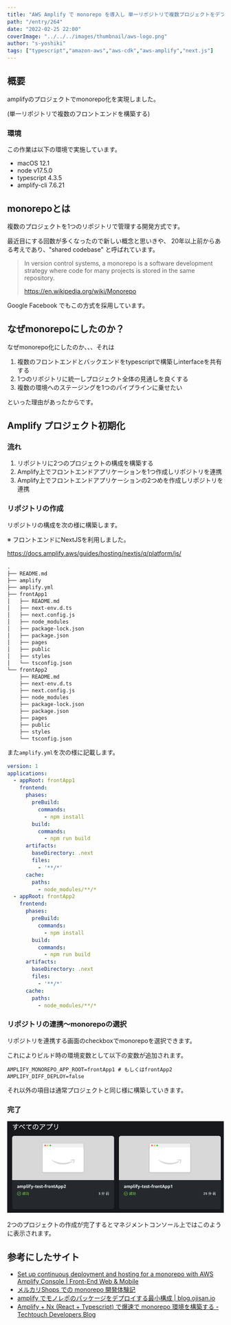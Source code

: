```yaml
---
title: "AWS Amplify で monorepo を導入し 単一リポジトリで複数プロジェクトをデプロイ"
path: "/entry/264"
date: "2022-02-25 22:00"
coverImage: "../../../images/thumbnail/aws-logo.png"
author: "s-yoshiki"
tags: ["typescript","amazon-aws","aws-cdk","aws-amplify","next.js"]
---
```


## 概要

amplifyのプロジェクトでmonorepo化を実現しました。

(単一リポジトリで複数のフロントエンドを構築する)

### 環境

この作業は以下の環境で実施しています。

- macOS 12.1
- node v17.5.0
- typescript 4.3.5
- amplify-cli 7.6.21

## monorepoとは

複数のプロジェクトを1つのリポジトリで管理する開発方式です。

最近目にする回数が多くなったので新しい概念と思いきや、
20年以上前からある考えであり、"shared codebase" と呼ばれています。

> In version control systems, a monorepo is a software development strategy where code for many projects is stored in the same repository. 
>
> https://en.wikipedia.org/wiki/Monorepo

Google Facebook でもこの方式を採用しています。 

## なぜmonorepoにしたのか？

なぜmonorepo化にしたのか、、、それは

1. 複数のフロントエンドとバックエンドをtypescriptで構築しinterfaceを共有する
2. 1つのリポジトリに統一しプロジェクト全体の見通しを良くする
3. 複数の環境へのステージングを1つのパイプラインに乗せたい

といった理由があったからです。


## Amplify プロジェクト初期化

### 流れ

1. リポジトリに2つのプロジェクトの構成を構築する
2. Amplify上でフロントエンドアプリケーションを1つ作成しリポジトリを連携
2. Amplify上でフロントエンドアプリケーションの2つめを作成しリポジトリを連携

### リポジトリの作成

リポジトリの構成を次の様に構築します。

※
フロントエンドにNextJSを利用しました。

https://docs.amplify.aws/guides/hosting/nextjs/q/platform/js/

```
.
├── README.md
├── amplify
├── amplify.yml
├── frontApp1
│   ├── README.md
│   ├── next-env.d.ts
│   ├── next.config.js
│   ├── node_modules
│   ├── package-lock.json
│   ├── package.json
│   ├── pages
│   ├── public
│   ├── styles
│   └── tsconfig.json
└── frontApp2
    ├── README.md
    ├── next-env.d.ts
    ├── next.config.js
    ├── node_modules
    ├── package-lock.json
    ├── package.json
    ├── pages
    ├── public
    ├── styles
    └── tsconfig.json
```

また`amplify.yml`を次の様に記載します。

```yaml
version: 1
applications:
  - appRoot: frontApp1
    frontend:
      phases:
        preBuild:
          commands:
            - npm install
        build:
          commands:
            - npm run build
      artifacts:
        baseDirectory: .next
        files:
          - '**/*'
      cache:
        paths:
          - node_modules/**/*
  - appRoot: frontApp2
    frontend:
      phases:
        preBuild:
          commands:
            - npm install
        build:
          commands:
            - npm run build
      artifacts:
        baseDirectory: .next
        files:
          - '**/*'
      cache:
        paths:
          - node_modules/**/*
```

### リポジトリの連携〜monorepoの選択

リポジトリを連携する画面のcheckboxでmonorepoを選択できます。

これによりビルド時の環境変数として以下の変数が追加されます。

```shell
AMPLIFY_MONOREPO_APP_ROOT=frontApp1 # もしくはfrontApp2
AMPLIFY_DIFF_DEPLOY=false
```

それ以外の項目は通常プロジェクトと同じ様に構築していきます。

### 完了

![](./amplify_app.png)

2つのプロジェクトの作成が完了するとマネジメントコンソール上ではこのように表示されます。


## 参考にしたサイト


- [Set up continuous deployment and hosting for a monorepo with AWS Amplify Console | Front-End Web & Mobile](https://aws.amazon.com/jp/blogs/mobile/set-up-continuous-deployment-and-hosting-for-a-monorepo-with-aws-amplify-console/)
- [メルカリShops での monorepo 開発体験記](https://engineering.mercari.com/blog/entry/20210817-8f561697cc/)
- [amplify でモノレポのパッケージをデプロイする最小構成 | blog.ojisan.io](https://blog.ojisan.io/monorepo-amplify/)
- [Amplify + Nx (React + Typescript) で爆速で monorepo 環境を構築する - Techtouch Developers Blog](https://tech.techtouch.jp/entry/2020/12/09/145101)